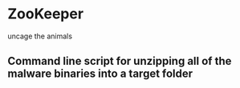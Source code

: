 # ZooKeeper
uncage the animals

## Command line script for unzipping all of the malware binaries into a target folder
